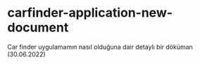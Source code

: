 # carfinder-application-new-document
Car finder uygulamamın nasıl olduğuna dair detaylı bir döküman (30.06.2022)
